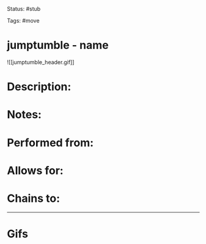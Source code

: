 Status: #stub 

Tags: #move

# jumptumble - name
![[jumptumble_header.gif]]
# Description:


# Notes:


# Performed from:


# Allows for:


# Chains to:


___
# Gifs
